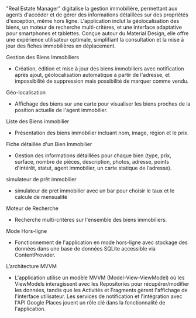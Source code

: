
"Real Estate Manager" digitalise la gestion immobilière, permettant aux agents d'accéder et de gérer des informations détaillées sur des propriétés d'exception, même hors ligne. L'application inclut la géolocalisation des biens, un moteur de recherche multi-critères, et une interface adaptative pour smartphones et tablettes. Conçue autour du Material Design, elle offre une expérience utilisateur optimale, simplifiant la consultation et la mise à jour des fiches immobilières en déplacement.


Gestion des Biens Immobiliers

- Création, édition et mise à jour des biens immobiliers avec notification après ajout, géolocalisation automatique à partir de l'adresse, et impossibilité de suppression mais possibilité de marquer comme vendu.



Géo-localisation

- Affichage des biens sur une carte pour visualiser les biens proches de la position actuelle de l'agent immobilier.


Liste des Biens immobilier

- Présentation des biens immobilier incluant nom, image, région et le prix.


Fiche détaillée d'un Bien Immobilier

- Gestion des informations détaillées pour chaque bien (type, prix, surface, nombre de pièces, description, photos, adresse, points d'intérêt, statut, agent immobilier, un carte statique de l’adresse).


simulateur de prêt immobilier

- simulateur de pret immobilier avec un bar pour choisir le taux et le calcule de mensualité 


Moteur de Recherche

- Recherche multi-critères sur l'ensemble des biens immobiliers.


Mode Hors-ligne

- Fonctionnement de l'application en mode hors-ligne avec stockage des données dans une base de données SQLite accessible via ContentProvider.


L’architecture MVVM

- L'application utilise un modèle MVVM (Model-View-ViewModel) où les ViewModels interagissent avec les Repositories pour récupérer/modifier les données, tandis que les Activités et Fragments gèrent l'affichage de l'interface utilisateur. Les services de notification et l'intégration avec l'API Google Places jouent un rôle clé dans la fonctionnalité de l'application.



